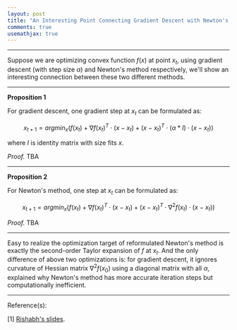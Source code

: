 ```yaml
---
layout: post
title: "An Interesting Point Connecting Gradient Descent with Newton's Method"
comments: true
usemathjax: true
---
```


---

Suppose we are optimizing convex function $f(x)$ at point $x_t$, using gradient descent (with step size $\alpha$) and Newton's method respectively, we'll show an interesting connection between these two different methods.

------------------------------------------------------------------------

$\textbf{Proposition 1}$

For gradient descent, one gradient step at $x_t$ can be formulated as:

$$x_{t+1}=argmin_{x} \left(f(x_t)+\nabla f(x_t)^T\cdot (x-x_t)+(x-x_t)^T\cdot (\alpha*I)\cdot (x-x_t) \right)$$

where $I$ is identity matrix with size fits $x$.

$\textit{Proof.}$ TBA


------------------------------------------------------------------------

$\textbf{Proposition 2}$

For Newton's method, one step at $x_t$ can be formulated as:

$$x_{t+1}=argmin_{x} \left(f(x_t)+\nabla f(x_t)^T\cdot (x-x_t)+(x-x_t)^T\cdot \nabla^2 f(x_t) \cdot (x-x_t) \right)$$

$\textit{Proof.}$ TBA

------------------------------------------------------------------------

Easy to realize the optimization target of reformulated Newton's method is exactly the second-order Taylor expansion of $f$ at $x_t$. And the only difference of above two optimizations is: for gradient descent, it ignores curvature of Hessian matrix $\nabla^2 f(x_0)$ using a diagonal matrix with all $\alpha$, explained why Newton's method has more accurate iteration steps but computationally inefficient.

------------------------------------------------------------------------
Reference(s):

[1] <a href="https://github.com/rishabhk108/AdvancedOptML/blob/main/slides/CS7301_Lecture_4_2.pdf">Rishabh's slides</a>.

